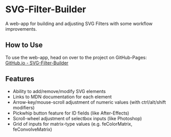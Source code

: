 # SVG-Filter-Builder
A web-app for building and adjusting SVG Filters with some workflow improvements.

## How to Use
To use the web-app, head on over to the project on GitHub-Pages: [GitHub.io - SVG-Filter-Builder](https://bluesatin.github.io/SVG-Filter-Builder/)

## Features
+ Ability to add/remove/modify SVG elements
+ Links to MDN documentation for each element
+ Arrow-key/mouse-scroll adjustment of numeric values (with ctrl/alt/shift modifiers)
+ Pickwhip button feature for ID fields (like After-Effects)
+ Scroll-wheel adjustment of selectbox inputs (like Photoshop)
+ Grid of inputs for matrix-type values (e.g. feColorMatrix, feConvolveMatrix)
